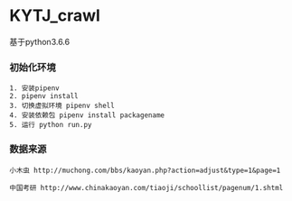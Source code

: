 # KYTJ_crawl

基于python3.6.6

### 初始化环境
    1. 安装pipenv
    2. pipenv install
    3. 切换虚拟环境 pipenv shell
    4. 安装依赖包 pipenv install packagename
    5. 运行 python run.py

### 数据来源

    小木虫 http://muchong.com/bbs/kaoyan.php?action=adjust&type=1&page=1
    
    中国考研 http://www.chinakaoyan.com/tiaoji/schoollist/pagenum/1.shtml
